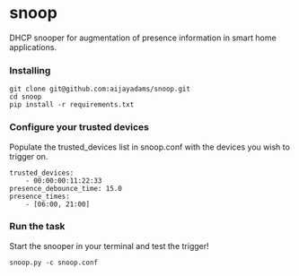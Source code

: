 # snoop
DHCP snooper for augmentation of presence information in smart home applications.


### Installing

```
git clone git@github.com:aijayadams/snoop.git
cd snoop
pip install -r requirements.txt
```

### Configure your trusted devices

Populate the trusted_devices list in snoop.conf with the devices you wish to trigger on.

```
trusted_devices:
    - 00:00:00:11:22:33
presence_debounce_time: 15.0
presence_times:
    - [06:00, 21:00]
```

### Run the task

Start the snooper in your terminal and test the trigger!

```
snoop.py -c snoop.conf
```
